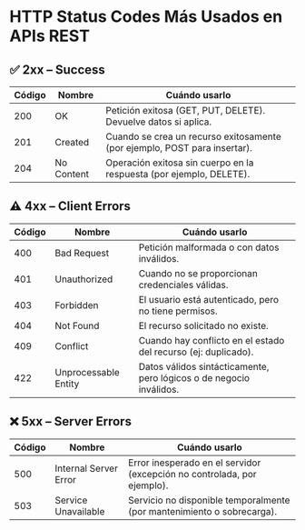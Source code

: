 # HTTP Status Codes Más Usados en APIs REST

## ✅ 2xx – Success

| Código | Nombre     | Cuándo usarlo                                                                 |
|--------|------------|------------------------------------------------------------------------------|
| 200    | OK         | Petición exitosa (GET, PUT, DELETE). Devuelve datos si aplica.              |
| 201    | Created    | Cuando se crea un recurso exitosamente (por ejemplo, POST para insertar).   |
| 204    | No Content | Operación exitosa sin cuerpo en la respuesta (por ejemplo, DELETE).         |

## ⚠️ 4xx – Client Errors

| Código | Nombre               | Cuándo usarlo                                                               |
|--------|----------------------|------------------------------------------------------------------------------|
| 400    | Bad Request          | Petición malformada o con datos inválidos.                                  |
| 401    | Unauthorized         | Cuando no se proporcionan credenciales válidas.                             |
| 403    | Forbidden            | El usuario está autenticado, pero no tiene permisos.                        |
| 404    | Not Found            | El recurso solicitado no existe.                                            |
| 409    | Conflict             | Cuando hay conflicto en el estado del recurso (ej: duplicado).              |
| 422    | Unprocessable Entity | Datos válidos sintácticamente, pero lógicos o de negocio inválidos.         |

## ❌ 5xx – Server Errors

| Código | Nombre                 | Cuándo usarlo                                                                  |
|--------|------------------------|---------------------------------------------------------------------------------|
| 500    | Internal Server Error  | Error inesperado en el servidor (excepción no controlada, por ejemplo).        |
| 503    | Service Unavailable    | Servicio no disponible temporalmente (por mantenimiento o sobrecarga).        |
